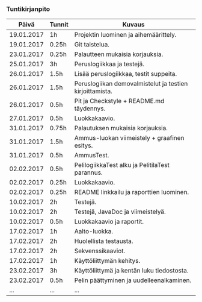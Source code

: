 ### Tuntikirjanpito
Päivä | Tunnit | Kuvaus
--------------- | ----- | ------
19.01.2017 | 1h | Projektin luominen ja aihemäärittely.
19.01.2017 | 0.25h | Git taistelua.
23.01.2017 | 0.25h | Palautteen mukaisia korjauksia.
25.01.2017 | 3h | Peruslogiikkaa ja testejä.
26.01.2017 | 1.5h | Lisää peruslogiikkaa, testit suppeita.
26.01.2017 | 1.5h | Peruslogiikan demovalmistelut ja testien kirjoittamista.
26.01.2017 | 0.5h | Pit ja Checkstyle + README.md täydennys.
27.01.2017 | 0.5h | Luokkakaavio.
31.01.2017 | 0.75h | Palautuksen mukaisia korjauksia.
31.01.2017 | 1.5h | Ammus-luokan viimeistely + graafinen esitys.
31.01.2017 | 0.5h | AmmusTest.
02.02.2017 | 0.5h | PelilogiikkaTest alku ja PelitilaTest parannus.
02.02.2017 | 0.25h | Luokkakaavio.
02.02.2017 | 0.25h | README linkkailu ja raporttien luominen.
10.02.2017 | 2h | Testejä.
10.02.2017 | 2h | Testejä, JavaDoc ja viimeistelyä.
10.02.2017 | 0.5h | Luokkakaavio ja raportit.
17.02.2017 | 1h | Aalto-luokka.
17.02.2017 | 2h | Huolellista testausta.
17.02.2017 | 2h | Sekvenssikaaviot.
17.02.2017 | 1h | Käyttöliittymän kehitys.
23.02.2017 | 3h | Käyttöliittymä ja kentän luku tiedostosta.
23.02.2017 | 0.5h | Pelin päättyminen ja uudelleenalkaminen.
... | ... | ...
